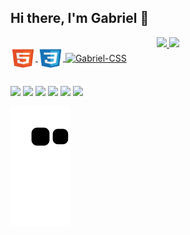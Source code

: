 ## Hi there, I'm Gabriel 👋
<div align="center">

  <a href="https://github.com/GabrielFrontDev">
  <img height="48%" src="https://github-readme-stats.vercel.app/api?username=GabrielFrontDev&show_icons=true&theme=dark&include_all_commits=true&count_private=true"/>
  <img height="48%" src="https://github-readme-stats.vercel.app/api/top-langs/?username=GabrielFrontDev&layout=compact&langs_count=7&theme=dark"/>
    </div>
  <img align="center" alt="Gabriel-HTML" height="30" width="40" src="https://raw.githubusercontent.com/devicons/devicon/master/icons/html5/html5-original.svg">
  <img align="center" alt="Gabriel-CSS" height="30" width="40" src="https://raw.githubusercontent.com/devicons/devicon/master/icons/css3/css3-original.svg">
  <img img align="center" alt="Gabriel-CSS" height="55" width="50" src="https://cdn.jsdelivr.net/gh/devicons/devicon/icons/php/php-plain.svg" />      

##

 <div style="display: inline_block">
        <a href="https://discord.gg/wagxzStdcR" target="_blank"><img
                src="https://img.shields.io/badge/JavaScript-323330?style=for-the-badge&logo=javascript&logoColor=F7DF1E"
                target="_blank"></a> <a href="https://discord.gg/wagxzStdcR" target="_blank"><img
                src="https://img.shields.io/badge/Laravel-FF2D20?style=for-the-badge&logo=laravel&logoColor=white"
                target="_blank"></a>
        <a href="https://discord.gg/wagxzStdcR" target="_blank"><img
                src="https://img.shields.io/badge/React-20232A?style=for-the-badge&logo=react&logoColor=61DAFB"
                target="_blank"></a> <a href="https://https://github.com/GabrielFrontDev/wagxzStdcR"
            target="_blank"><img
                src="https://img.shields.io/badge/Bootstrap-563D7C?style=for-the-badge&logo=bootstrap&logoColor=white"
                target="_blank"></a> <a href="https://https://github.com/GabrielFrontDev/wagxzStdcR"
            target="_blank"><img
                src="https://img.shields.io/badge/MySQL-00000F?style=for-the-badge&logo=mysql&logoColor=white"
                target="_blank"></a> <a href="https://https://github.com/GabrielFrontDev/wagxzStdcR"
            target="_blank"><img
                src="https://img.shields.io/badge/MongoDB-4EA94B?style=for-the-badge&logo=mongodb&logoColor=white"
                target="_blank"></a>
                
 ![Snake animation](https://github.com/GabrielFrontDev/GabrielFrontDev/blob/output/github-contribution-grid-snake.svg)
</div>


